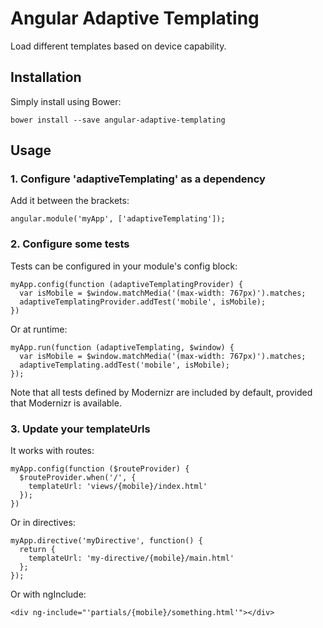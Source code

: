 # Angular Adaptive Templating

Load different templates based on device capability.

## Installation

Simply install using Bower:

    bower install --save angular-adaptive-templating

## Usage

### 1. Configure 'adaptiveTemplating' as a dependency

Add it between the brackets:

    angular.module('myApp', ['adaptiveTemplating']);

### 2. Configure some tests

Tests can be configured in your module's config block:

    myApp.config(function (adaptiveTemplatingProvider) {
      var isMobile = $window.matchMedia('(max-width: 767px)').matches;
      adaptiveTemplatingProvider.addTest('mobile', isMobile);
    })

Or at runtime:

    myApp.run(function (adaptiveTemplating, $window) {
      var isMobile = $window.matchMedia('(max-width: 767px)').matches;
      adaptiveTemplating.addTest('mobile', isMobile);
    });

Note that all tests defined by Modernizr are included by default, provided that
Modernizr is available.

### 3. Update your templateUrls

It works with routes:

    myApp.config(function ($routeProvider) {
      $routeProvider.when('/', {
        templateUrl: 'views/{mobile}/index.html'
      });
    })

Or in directives:

    myApp.directive('myDirective', function() {
      return {
        templateUrl: 'my-directive/{mobile}/main.html'
      };
    });

Or with ngInclude:

    <div ng-include="'partials/{mobile}/something.html'"></div>

